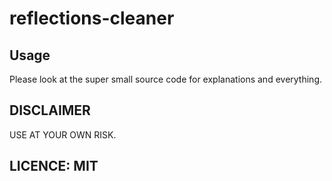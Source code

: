 # reflections-cleaner

## Usage

Please look at the super small source code for explanations and everything.

## DISCLAIMER

USE AT YOUR OWN RISK.

## LICENCE: MIT

